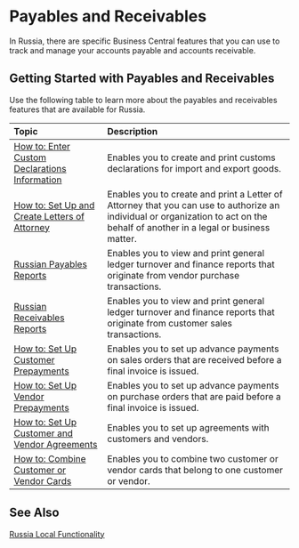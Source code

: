 # Payables and Receivables 

In Russia, there are specific Business Central features that you can use to track and manage your accounts payable and accounts receivable.

 

## Getting Started with Payables and Receivables 

Use the following table to learn more about the payables and receivables features that are available for Russia. 

| Topic                                             | Description                                                  |
| :------------------------------------------------ | :----------------------------------------------------------- |
| [How to: Enter Custom Declarations Information](https://github.com/DianaMalina/dynamics365smb-docs/blob/Pre-RussiaLF_EN/business-central/LocalFunctionality/RussiaLF_EN/How-to-Enter-Custom-Declarations-Information.md) | Enables you to create and print customs declarations for import and export goods. |
| [How to: Set Up and Create Letters of Attorney](https://github.com/DianaMalina/dynamics365smb-docs/edit/Pre-RussiaLF_EN/business-central/LocalFunctionality/RussiaLF_EN/How-to-Set-Up-and-Create-Letters-of-Attorney.md) | Enables you to create and print a Letter of Attorney that you can use to authorize an individual or organization to act on the behalf of another in a legal or business matter. |
| [Russian Payables Reports](https://github.com/DianaMalina/dynamics365smb-docs/blob/Pre-RussiaLF_EN/business-central/LocalFunctionality/RussiaLF_EN/Russian-Payables-Reports.md)                      | Enables you to view and print general ledger turnover and finance reports that originate from vendor purchase transactions. |
| [Russian Receivables Reports](https://github.com/DianaMalina/dynamics365smb-docs/blob/Pre-RussiaLF_EN/business-central/LocalFunctionality/RussiaLF_EN/Russian-Receivables-Reports.md)                   | Enables you to view and print general ledger turnover and finance reports that originate from customer sales transactions. |
| [How to: Set Up Customer Prepayments](https://github.com/DianaMalina/dynamics365smb-docs/blob/Pre-RussiaLF_EN/business-central/LocalFunctionality/RussiaLF_EN/How-to-Set-Up-Customer-Prepayments.md)           | Enables you to set up advance payments on sales orders that are received before a final invoice is issued. |
| [How to: Set Up Vendor Prepayments](https://github.com/DianaMalina/dynamics365smb-docs/blob/Pre-RussiaLF_EN/business-central/LocalFunctionality/RussiaLF_EN/How-to-Set-Up-Vendor-Prepayments.md)             | Enables you to set up advance payments on purchase orders that are paid before a final invoice is issued. |
| [How to: Set Up Customer and Vendor Agreements](https://github.com/DianaMalina/dynamics365smb-docs/blob/Pre-RussiaLF_EN/business-central/LocalFunctionality/RussiaLF_EN/How-to-Set-Up-Customer-and-Vendor-Agreements.md) | Enables you to set up agreements with customers and vendors. |
| [How to: Combine Customer or Vendor Cards](https://github.com/DianaMalina/dynamics365smb-docs/blob/Pre-RussiaLF_EN/business-central/LocalFunctionality/RussiaLF_EN/How-to-Combine-Customer-or-Vendor-Cards.md)      | Enables you to combine two customer or vendor cards that belong to one customer or vendor. |

 

## See Also 

[Russia Local Functionality](https://github.com/DianaMalina/dynamics365smb-docs/blob/Pre-RussiaLF_EN/business-central/LocalFunctionality/RussiaLF_EN/eng-russia-local-functionality.md)
